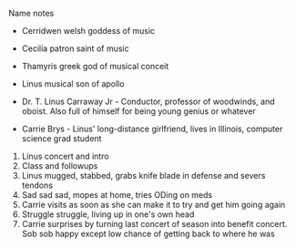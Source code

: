 Name notes
* Cerridwen welsh goddess of music
* Cecilia patron saint of music
* Thamyris greek god of musical conceit
* Linus musical son of apollo

* Dr. T. Linus Carraway Jr - Conductor, professor of woodwinds, and oboist. Also full of himself for being young genius or whatever
* Carrie Brys - Linus' long-distance girlfriend, lives in Illinois, computer science grad student

1. Linus concert and intro
2. Class and followups
3. Linus mugged, stabbed, grabs knife blade in defense and severs tendons
4. Sad sad sad, mopes at home, tries ODing on meds
5. Carrie visits as soon as she can make it to try and get him going again
6. Struggle struggle, living up in one's own head
7. Carrie surprises by turning last concert of season into benefit concert. Sob sob happy except low chance of getting back to where he was
